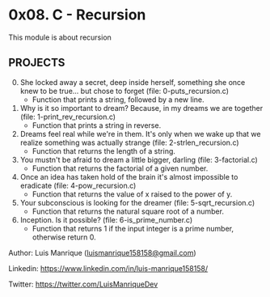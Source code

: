 # 0x08. C - Recursion
This module is about recursion
## PROJECTS
0. She locked away a secret, deep inside herself, something she once knew to be true... but chose to forget (file: 0-puts_recursion.c)
	- Function that prints a string, followed by a new line.
1. Why is it so important to dream? Because, in my dreams we are together (file: 1-print_rev_recursion.c)
	- Function that prints a string in reverse.
2. Dreams feel real while we're in them. It's only when we wake up that we realize something was actually strange (file: 2-strlen_recursion.c)
	- Function that returns the length of a string.
3. You mustn't be afraid to dream a little bigger, darling (file: 3-factorial.c)
	- Function that returns the factorial of a given number.
4. Once an idea has taken hold of the brain it's almost impossible to eradicate (file: 4-pow_recursion.c)
	- Function that returns the value of x raised to the power of y.
5. Your subconscious is looking for the dreamer (file: 5-sqrt_recursion.c)
	- Function that returns the natural square root of a number.
6. Inception. Is it possible? (file: 6-is_prime_number.c)
	- Function that returns 1 if the input integer is a prime number, otherwise return 0.

Author: Luis Manrique (luismanrique158158@gmail.com)

Linkedin: https://www.linkedin.com/in/luis-manrique158158/

Twitter: https://twitter.com/LuisManriqueDev
